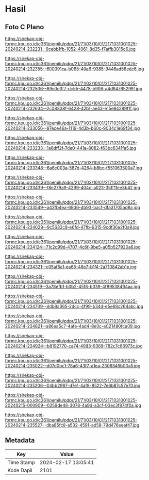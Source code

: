 # Hasil

## Foto C Plano

https://sirekap-obj-formc.kpu.go.id/c361/pemilu/pdpr/21/71/03/10/01/2171031001025-20240214-232231--9cebb1fb-1052-4061-8d35-f7affb3015c6.jpg

https://sirekap-obj-formc.kpu.go.id/c361/pemilu/pdpr/21/71/03/10/01/2171031001025-20240214-232355--600091ca-b065-40a6-9385-9446ad56edc6.jpg

https://sirekap-obj-formc.kpu.go.id/c361/pemilu/pdpr/21/71/03/10/01/2171031001025-20240214-232506--89c0e3f7-dc55-4478-b906-a4d94765299f.jpg

https://sirekap-obj-formc.kpu.go.id/c361/pemilu/pdpr/21/71/03/10/01/2171031001025-20240214-232634--2c08338f-6428-42b1-ae43-e15e84289f1f.jpg

https://sirekap-obj-formc.kpu.go.id/c361/pemilu/pdpr/21/71/03/10/01/2171031001025-20240214-233056--97ece46a-1119-4d3b-b60c-9034c1e69f34.jpg

https://sirekap-obj-formc.kpu.go.id/c361/pemilu/pdpr/21/71/03/10/01/2171031001025-20240214-233233--1a6dff2f-7de0-441a-8082-f63bc6341fa5.jpg

https://sirekap-obj-formc.kpu.go.id/c361/pemilu/pdpr/21/71/03/10/01/2171031001025-20240214-233348--6a6c003a-587d-4264-b8bc-f551063500a7.jpg

https://sirekap-obj-formc.kpu.go.id/c361/pemilu/pdpr/21/71/03/10/01/2171031001025-20240214-233439--f8e279a9-4299-404d-a023-35ff11ee3b42.jpg

https://sirekap-obj-formc.kpu.go.id/c361/pemilu/pdpr/21/71/03/10/01/2171031001025-20240214-233549--a43fb4ea-68d6-4b93-bacf-dfa31705ad8a.jpg

https://sirekap-obj-formc.kpu.go.id/c361/pemilu/pdpr/21/71/03/10/01/2171031001025-20240214-234029--9c5633c9-e6fd-47fb-9315-9cdf36e2f0a9.jpg

https://sirekap-obj-formc.kpu.go.id/c361/pemilu/pdpr/21/71/03/10/01/2171031001025-20240214-234124--71c2c99d-4707-4c6f-9be5-a05b527920a6.jpg

https://sirekap-obj-formc.kpu.go.id/c361/pemilu/pdpr/21/71/03/10/01/2171031001025-20240214-234321--c05af5a1-ea65-48e7-b1f4-2a710842ab1e.jpg

https://sirekap-obj-formc.kpu.go.id/c361/pemilu/pdpr/21/71/03/10/01/2171031001025-20240214-234519--3a78efb1-b0b2-45f8-b339-4f89538494aa.jpg

https://sirekap-obj-formc.kpu.go.id/c361/pemilu/pdpr/21/71/03/10/01/2171031001025-20240214-234709--ddb8a365-2dcc-4f99-b34d-e5e68c264abc.jpg

https://sirekap-obj-formc.kpu.go.id/c361/pemilu/pdpr/21/71/03/10/01/2171031001025-20240214-234821--a86ea5c7-4afe-4ad4-8e0c-e021480fca09.jpg

https://sirekap-obj-formc.kpu.go.id/c361/pemilu/pdpr/21/71/03/10/01/2171031001025-20240214-234924--b8192770-ca74-4983-9369-782c7c66973c.jpg

https://sirekap-obj-formc.kpu.go.id/c361/pemilu/pdpr/21/71/03/10/01/2171031001025-20240214-235022--d07d0bc1-78a6-43f7-a1ea-2308846b00a5.jpg

https://sirekap-obj-formc.kpu.go.id/c361/pemilu/pdpr/21/71/03/10/01/2171031001025-20240214-235206--04bb2997-d7e1-4af8-8522-7e6b87c57e70.jpg

https://sirekap-obj-formc.kpu.go.id/c361/pemilu/pdpr/21/71/03/10/01/2171031001025-20240215-000909--0259de48-3078-4a9d-a3cf-03ec3f874f0a.jpg

https://sirekap-obj-formc.kpu.go.id/c361/pemilu/pdpr/21/71/03/10/01/2171031001025-20240214-235527--dba85fc8-a532-4591-ad58-79d476eeaf47.jpg


## Metadata

| Key        | Value               |
| ---------- | ------------------- |
| Time Stamp | 2024-02-17 13:05:41 |
| Kode Dapil | 2101                |



